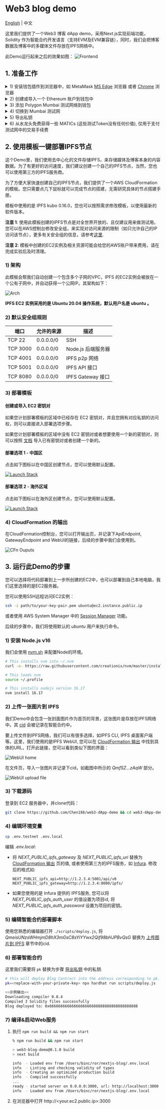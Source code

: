 # Web3 blog demo

[English](../README.md) | 中文

这里我们提供了一个Web3 博客 dApp demo，采用Next.js实现前端功能，Solidity 作为智能合约开发语言（支持EVM及EVM兼容链），同时，我们会把博客数据及博客中的多媒体文件存放在IPFS网络中。

此Demo运行起来之后的效果如图：
![Frontend](./assets/demo.png)

## 1. 准备工作

<details>
<summary>1) 安装钱包插件到浏览器中，如 MetaMask <a href='https://microsoftedge.microsoft.com/addons/detail/metamask/ejbalbakoplchlghecdalmeeeajnimhm'>MS Edge</a> 浏览器 或者 <a href='https://chrome.google.com/webstore/detail/metamask/nkbihfbeogaeaoehlefnkodbefgpgknn'>Chrome</a> 浏览器 </summary>

![Install metamask](./assets/metamask-install.jpg)
</details>

<details>
<summary>2) 创建或导入一个 Ethereum 账户到钱包中</summary>

![Create account in metamask step 1](./assets/metamask-create-account-1.jpg)

![Create account in metamask step 2](./assets/metamask-create-account-2.jpg)
</details>

<details>
<summary>3) 添加 Polygon Mumbai 测试网络到钱包</summary>

![Add network step 1](./assets/metamask-add-network-1.jpg)

![Add network step 2](./assets/metamask-add-network-2.jpg)

![Add network step 3](./assets/metamask-add-network-3.jpg)

**Metamask Network Parameters**
```
Network Name: Mumbai Testnet
New RPC URL: https://rpc-mumbai.maticvigil.com
Chain ID: 80001
Currency Symbol: MATIC
Block Explorer URL: https://polygonscan.com/
```
</details>

<details>
<summary>4) 切换到 Mumbai 测试网</summary>

![Add network step 1](./assets/metamask-switch-to-mumbai.jpg)
</details>

<details>
<summary>5) 导出私钥<a id='5-export-pk'></a></summary>

![Export pk 1](./assets/metamask-export-pk-1.jpg)

![Export pk 2](./assets/metamask-export-pk-2.jpg)

将私钥保存下来，我们会在后续的步骤中使用到。
</details>

<details>
<summary>6) 从水龙头免费获得一些 MATICs (这些测试Token没有任何价值), 仅用于支付测试网中的交易手续费</summary>

如 <a href='https://mumbaifaucet.com/'>Alchemy’s Mumbai</a>：

![Get MATICs option 1](./assets/get-matic-1.jpg)

或者 <a href='https://faucet.polygon.technology/'>这里</a>：

![Get MATICs option 2](./assets/get-matic-2.jpg)
</details>

## 2. 使用模板一键部署IPFS节点

这个Demo里，我们使用去中心化的文件存储IPFS，来存储媒体及博客本身的内容数据。为了有更好的访问速度，我们建议创建一个自己的IPFS节点，当然，您也可以使用第三方的IPFS服务商。

为了方便大家快速创建自己的IPFS节点，我们提供了一个AWS CloudFormation的模板。您只需要点几下鼠标就可以完成节点的搭建，无需研究具体的节点搭建手册。

模板中使用的是 IPFS kubo 0.16.0，您也可以按照需求修改模板，以使用最新的软件版本。

**注意 1**: 使用此模板创建的IPFS节点是对全世界开放的、且仅建议用来做测试用。您可以在AWS控制台修改安全组，来实现对访问来源的限制（如只允许自己的IP访问该节点），更多有关安全组的信息，请参考[这里](https://docs.aws.amazon.com/AWSEC2/latest/UserGuide/working-with-security-groups.html#updating-security-group-rules).

**注意 2**: 模板中创建的EC2实例及相关资源可能会给您的AWS账户带来费用，请在完成实验后及时清理。

### 1) 架构

此模板会帮我们自动创建一个包含多个子网的VPC，IPFS 的EC2实例会被放在一个公有子网中，并自动获得一个公网IP。其架构如下：

![Arch](./assets/ipfs-node-arch.png)

**IPFS EC2 实例采用的是 Ubuntu 20.04 操作系统，默认用户名是 ubuntu 。**

### 2) 默认安全组规则
| 端口 | 允许的来源 | 描述
| - | - | -
| TCP 22 | 0.0.0.0/0 | SSH
| TCP 3000 | 0.0.0.0/0 | Node.js 后端服务器
| TCP 4001 | 0.0.0.0/0 | IPFS p2p 网络
| TCP 5001 | 0.0.0.0/0 | IPFS API 接口
| TCP 8080 | 0.0.0.0/0 | IPFS Gateway 接口

### 3) 部署模板

#### 创建或导入 EC2 密钥对

如果您计划部署模板的区域中已经存在 EC2 密钥对，并且您拥有对应私钥的访问权，则可以直接进入部署选项步骤。

如果您计划部署模板的区域中没有 EC2 密钥对或者想要使用一个新的密钥对，则可以按照 [文档](https://docs.aws.amazon.com/AWSEC2/latest/UserGuide/create-key-pairs.html) 导入已有密钥对或者创建一个新的。

#### 部署选项 1 - 中国区

点击如下图标以在中国区创建节点，您可以使用默认配置。

[![Launch Stack](./assets/launch-stack.png)](https://console.amazonaws.cn/cloudformation/home?#/stacks/create/review?templateURL=https://workshop-binc.s3.cn-northwest-1.amazonaws.com.cn/web3-demo/ipfs-single-node-template.yaml&stackName=ipfs-node) 

#### 部署选项 2 - 海外区域

点击如下图标以在海外区创建节点，您可以使用默认配置。

[![Launch Stack](./assets/launch-stack.png)](https://console.aws.amazon.com/cloudformation/home?#/stacks/create/review?templateURL=https://workshop-binc.s3.cn-northwest-1.amazonaws.com.cn/web3-demo/ipfs-single-node-template.yaml&stackName=ipfs-node)

### 4) CloudFormation 的输出<a id='cloudformation-outputs'></a>

在CloudFormation控制台，您可以打开输出页，并记录下ApiEndpoint, GatewayEndpoint and WebUI的链接，后续的步骤中我们会使用到。

![CFn Ouputs](./assets/cloudformation-outputs.jpg)

## 3. 运行此Demo的步骤

您可以选择将代码部署到上一步所创建的EC2中，也可以部署到自己本地电脑，我们这里选择的是EC2服务器。

您可以使用SSH远程访问EC2实例：

```bash
ssh -i path/to/your-key-pair.pem ubuntu@ec2.instance.public.ip
```

或者使用 AWS System Manager 中的 [Session Manager](https://docs.aws.amazon.com/systems-manager/latest/userguide/session-manager.html) 功能。

后续的步骤中，我们将使用默认的 *ubuntu* 用户来执行命令。

### 1) 安装 Node.js v16

我们会使用 [nvm.sh](https://github.com/nvm-sh/nvm/blob/master/README.md#installing-and-updating) 来配置Node的环境。

```bash
# This installs nvm into ~/.nvm
curl -o- https://raw.githubusercontent.com/creationix/nvm/master/install.sh | bash

# This loads nvm
source ~/.profile

# This installs nodejs version 16.17
nvm install 16.17 
```

### 2) 上传一张图片到 IPFS<a id='2-upload-an-image-to-ipfs'></a>

我们Demo中会包含一张封面图片作为首页的背景，这张图片是存放在IPFS网络中。其 [cid](https://docs.ipfs.tech/concepts/content-addressing/#what-is-a-cid) 会被记录在智能合约中。

要上传文件到IPFS网络，我们可以有很多选择，如IPFS CLI, IPFS 桌面客户端等。这里，我们使用的是IPFS WebUI, 您可以在 [CloudFormation 输出](#cloudformation-outputs) 中找到具体的URL，打开此链接，您可以看到类似下图的界面：

![WebUI home](./assets/webui-home.jpg)

在文件页，导入一张图片并记录下cid，如截图中所示的 *QmfSZ...zAqW* 部分。

![WebUI upload file](./assets/webui-upload-file.jpg)

### 3) 下载源码

登录到 EC2 服务器中，并clone代码：

```bash
git clone https://github.com/Chen188/web3-dApp-demo && cd web3-dApp-demo && npm install
```

### 4) 编辑环境变量

```bash
cp .env.testnet .env.local
```
编辑 *.env.local*:

- 将 *NEXT_PUBLIC_ipfs_gateway* 及 *NEXT_PUBLIC_ipfs_uri* 替换为 [CloudFormation 输出](#cloudformation-outputs) 页的值, 或者使用第三方的IPFS服务，如 [Infura](https://infura.io/). 修改后的格式如:

    ```
    NEXT_PUBLIC_ipfs_api=http://1.2.3.4:5001/api/v0
    NEXT_PUBLIC_ipfs_gateway=http://1.2.3.4:8080/ipfs/
    ```
- 如果您使用的是 Infura 提供的 IPFS服务, 您可以将 *NEXT_PUBLIC_ipfs_auth_user* 的值设置为项目id, 将 *NEXT_PUBLIC_ipfs_auth_password* 设置为项目的密钥。

### 5) 编辑智能合约部署脚本

使用您熟悉的编辑器打开 `./scripts/deploy.js`, 将 *QmeisUNzsWHmjmD8hX3mGsC8sYiYYwx2Qif98bHJPBvQsG* 替换为 [上传图片到 IPFS](#2-upload-an-image-to-ipfs) 章节中的cid.

### 6) 部署智能合约

这里我们需要将 `pk` 替换为步骤 <a href='5-export-pk'>导出私钥</a> 中的私钥.

```bash
# this will deploy Blog Contract into the address corresponding to pk.
pk=<replace-with-your-private-key> npx hardhat run scripts/deploy.js

>>示例输出<<
Downloading compiler 0.8.4
Compiled 3 Solidity files successfully
Blog deployed to: 0x6666666666666666666688888888888888888888
```

### 7) 编译&启动Web服务
1. 执行 `npm run build && npm run start`
    
    ```bash
    % npm run build && npm run start

    > web3-blog-demo@0.1.0 build
    > next build

    info  - Loaded env from /Users/binc/ror/nextjs-blog/.env.local
    info  - Linting and checking validity of types  
    info  - Creating an optimized production build  
    info  - Compiled successfully
    ...
    ready - started server on 0.0.0.0:3000, url: http://localhost:3000
    info  - Loaded env from /Users/binc/ror/nextjs-blog/.env.local
    ```
1. 在浏览器中打开 http://<your.ec2.public.ip>:3000
